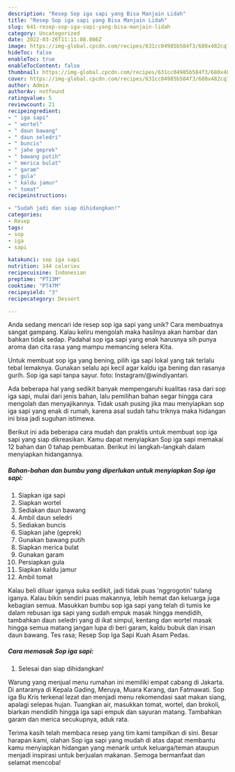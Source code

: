 ```yaml
---
description: "Resep Sop iga sapi yang Bisa Manjain Lidah"
title: "Resep Sop iga sapi yang Bisa Manjain Lidah"
slug: 641-resep-sop-iga-sapi-yang-bisa-manjain-lidah
category: Uncategorized
date: 2022-03-26T11:11:08.086Z
image: https://img-global.cpcdn.com/recipes/631cc04985b584f3/680x482cq70/sop-iga-sapi-foto-resep-utama.jpg
hideToc: false
enableToc: true
enableTocContent: false
thumbnail: https://img-global.cpcdn.com/recipes/631cc04985b584f3/680x482cq70/sop-iga-sapi-foto-resep-utama.jpg
cover: https://img-global.cpcdn.com/recipes/631cc04985b584f3/680x482cq70/sop-iga-sapi-foto-resep-utama.jpg
author: Admin
authorAv: notfound
ratingvalue: 5
reviewcount: 21
recipeingredient:
- " iga sapi"
- " wortel"
- " daun bawang"
- " daun seledri"
- " buncis"
- " jahe geprek"
- " bawang putih"
- " merica bulat"
- " garam"
- " gula"
- " kaldu jamur"
- " tomat"
recipeinstructions:

- "Sudah jadi dan siap dihidangkan!"
categories:
- Resep
tags:
- sop
- iga
- sapi

katakunci: sop iga sapi 
nutrition: 144 calories
recipecuisine: Indonesian
preptime: "PT13M"
cooktime: "PT47M"
recipeyield: "3"
recipecategory: Dessert

---
```





Anda sedang mencari ide resep sop iga sapi yang unik? Cara membuatnya sangat gampang. Kalau keliru mengolah maka hasilnya akan hambar dan bahkan tidak sedap. Padahal sop iga sapi yang enak harusnya sih punya aroma dan cita rasa yang mampu memancing selera Kita.





Untuk membuat sop iga yang bening, pilih iga sapi lokal yang tak terlalu tebal lemaknya. Gunakan selalu api kecil agar kaldu iga bening dan rasanya gurih. Sop iga sapi tanpa sayur. foto: Instagram/@windiyantari.

Ada beberapa hal yang sedikit banyak mempengaruhi kualitas rasa dari sop iga sapi, mulai dari jenis bahan, lalu pemilihan bahan segar hingga cara mengolah dan menyajikannya. Tidak usah pusing jika mau menyiapkan sop iga sapi yang enak di rumah, karena asal sudah tahu triknya maka hidangan ini bisa jadi suguhan istimewa.






Berikut ini ada beberapa cara mudah dan praktis untuk membuat sop iga sapi yang siap dikreasikan. Kamu dapat menyiapkan Sop iga sapi memakai 12 bahan dan 0 tahap pembuatan. Berikut ini langkah-langkah dalam menyiapkan hidangannya.

<!--inarticleads1-->

##### Bahan-bahan dan bumbu yang diperlukan untuk menyiapkan Sop iga sapi:

1. Siapkan  iga sapi
1. Siapkan  wortel
1. Sediakan  daun bawang
1. Ambil  daun seledri
1. Sediakan  buncis
1. Siapkan  jahe (geprek)
1. Gunakan  bawang putih
1. Siapkan  merica bulat
1. Gunakan  garam
1. Persiapkan  gula
1. Siapkan  kaldu jamur
1. Ambil  tomat


Kalau beli diluar iganya suka sedikit, jadi tidak puas &#39;nggrogotin&#39; tulang iganya. Kalau bikin sendiri puas makannya, lebih hemat dan keluarga juga kebagian semua. Masukkan bumbu sop iga sapi yang telah di tumis ke dalam rebusan iga sapi yang sudah empuk masak hingga mendidih, tambahkan daun seledri yang di ikat simpul, kentang dan wortel masak hingga semua matang jangan lupa di beri garam, kaldu bubuk dan irisan daun bawang. Tes rasa; Resep Sop Iga Sapi Kuah Asam Pedas. 

<!--inarticleads2-->

##### Cara memasak Sop iga sapi:


1. Selesai dan siap dihidangkan!

Warung yang menjual menu rumahan ini memiliki empat cabang di Jakarta. Di antaranya di Kepala Gading, Meruya, Muara Karang, dan Fatmawati. Sop iga Bu Kris terkenal lezat dan menjadi menu rekomendasi saat makan siang, apalagi selepas hujan. Tuangkan air, masukkan tomat, wortel, dan brokoli, biarkan mendidih hingga iga sapi empuk dan sayuran matang. Tambahkan garam dan merica secukupnya, aduk rata. 

Terima kasih telah membaca resep yang tim kami tampilkan di sini. Besar harapan kami, olahan Sop iga sapi yang mudah di atas dapat membantu kamu menyiapkan hidangan yang menarik untuk keluarga/teman ataupun menjadi inspirasi untuk berjualan makanan. Semoga bermanfaat dan selamat mencoba!
